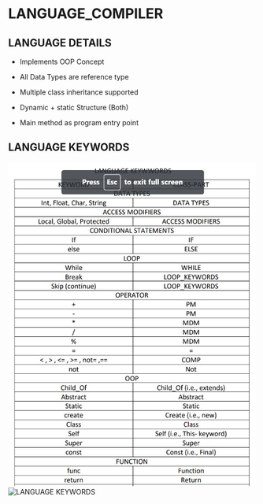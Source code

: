 # LANGUAGE_COMPILER


## LANGUAGE DETAILS

- Implements OOP Concept

- All Data Types are reference type 

- Multiple class inheritance supported

- Dynamic + static Structure (Both)

- Main method as program entry point



## LANGUAGE KEYWORDS

![LANGUAGE KEYWORDS](res\keywords.jpeg)
![LANGUAGE KEYWORDS](image.png)


